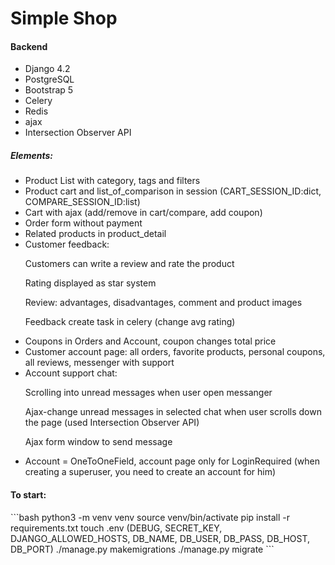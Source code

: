 # Simple Shop
#### Backend
- Django 4.2
- PostgreSQL
- Bootstrap 5
- Celery
- Redis
- ajax
- Intersection Observer API

##### Elements:

<ul>
  <li>Product List with category, tags and filters</li>
  <li>Product cart and list_of_comparison in session (CART_SESSION_ID:dict, COMPARE_SESSION_ID:list)</li>
  <li>Cart with ajax (add/remove in cart/compare, add coupon)</li>
  <li>Order form without payment</li>
  <li>Related products in product_detail</li>

  <li>Customer feedback:
    <p>Customers can write a review and rate the product</p>
    <p>Rating displayed as star system</p>
    <p>Review: advantages, disadvantages, comment and product images<p>
    <p>Feedback create task in celery (change avg rating)</p>
  </li>

  <li>Coupons in Orders and Account, coupon changes total price</li>
  <li>Customer account page: all orders, favorite products, personal coupons, all reviews, messenger with support </li>
  <li>Account support chat:
    <p>Scrolling into unread messages when user open messanger</p>
    <p>Ajax-change unread messages in selected chat when user scrolls down the page (used Intersection Observer API)</p>
    <p>Ajax form window to send message</p>
  </li>
  <li>Account = OneToOneField, account page only for LoginRequired (when creating a superuser, you need to create an account for him)</li>

</ul>

<h4>To start:</h4>
```bash
python3 -m venv venv
source venv/bin/activate
pip install -r requirements.txt
touch .env (DEBUG, SECRET_KEY, DJANGO_ALLOWED_HOSTS, DB_NAME, DB_USER, DB_PASS, DB_HOST, DB_PORT)
./manage.py makemigrations 
./manage.py migrate
```

